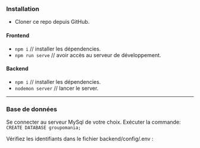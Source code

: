 ### Installation

- Cloner ce repo depuis GitHub.

#### Frontend

* `npm i` // installer les dépendencies.
* `npm run serve` // avoir accès au serveur de développement.

####  Backend

* `npm i` // installer les dépendencies.
* `nodemon server` // lancer le server.

---

### Base de données
Se connecter au serveur MySql de votre choix. Exécuter la commande:
`CREATE DATABASE groupomania;`

Vérifiez les identifiants dans le fichier backend/config/.env :
